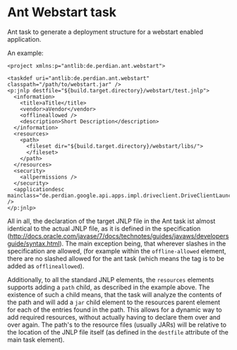 # Ant Webstart task

Ant task to generate a deployment structure for a webstart enabled application.

An example:

    <project xmlns:p="antlib:de.perdian.ant.webstart">

    <taskdef uri="antlib:de.perdian.ant.webstart" classpath="/path/to/webstart.jar" />
    <p:jnlp destfile="${build.target.directory}/webstart/test.jnlp">
      <information>
        <title>aTitle</title>
        <vendor>aVendor</vendor>
        <offlineallowed />
        <description>Short Description</description>
      </information>
      <resources>
        <path>
          <fileset dir="${build.target.directory}/webstart/libs/">
          </fileset>
        </path>
      </resources>
      <security>
        <allpermissions />
      </security>
      <applicationdesc mainclass="de.perdian.google.api.apps.impl.driveclient.DriveClientLauncher" />
    </p:jnlp>

All in all, the declaration of the target JNLP file in the Ant task ist almost
identical to the actual JNLP file, as it is defined in the specification
(http://docs.oracle.com/javase/7/docs/technotes/guides/javaws/developersguide/syntax.html).
The main exception being, that wherever slashes in the specification are
allowed, (for example within the <code>offline-allowed</code> element, there are
no slashed allowed for the ant task (which means the tag is to be added as
<code>offlineallowed</code>).

Additionally, to all the standard JNLP elements, the <code>resources</code>
elements supports adding a <code>path</code> child, as described in the
example above. The existence of such a child means, that the task will analyze
the contents of the path and will add a <code>jar</code> child element to the
resources parent element for each of the entries found in the path. This
allows for a dynamic way to add required resources, without actually having to
declare them over and over again. The path's to the resource files (usually
JARs) will be relative to the location of the JNLP file itself (as defined in
the <code>destfile</code> attribute of the main task element).